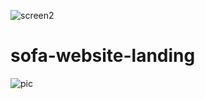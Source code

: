 ![screen2](https://user-images.githubusercontent.com/18097925/176107841-d5e2bc45-fce9-4147-9268-445748f9bea6.png)
# sofa-website-landing
![pic](https://user-images.githubusercontent.com/18097925/176008886-76cf43f9-f17e-411b-955e-01e965979025.png)
